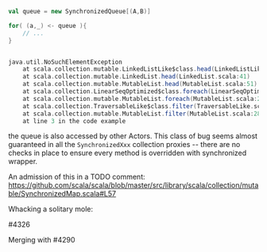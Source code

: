 ```scala
val queue = new SynchronizedQueue[(A,B)]

for( (a,_) <- queue ){
	// ...
}


java.util.NoSuchElementException
	at scala.collection.mutable.LinkedListLike$class.head(LinkedListLike.scala:69)
	at scala.collection.mutable.LinkedList.head(LinkedList.scala:41)
	at scala.collection.mutable.MutableList.head(MutableList.scala:51)
	at scala.collection.LinearSeqOptimized$class.foreach(LinearSeqOptimized.scala:59)
	at scala.collection.mutable.MutableList.foreach(MutableList.scala:28)
	at scala.collection.TraversableLike$class.filter(TraversableLike.scala:212)
	at scala.collection.mutable.MutableList.filter(MutableList.scala:28)
	at line 3 in the code example
```

the queue is also accessed by other Actors.
This class of bug seems almost guaranteed in all the `SynchronizedXxx` collection proxies -- there are no checks in place to ensure every method is overridden with synchronized wrapper.

An admission of this in a TODO comment: https://github.com/scala/scala/blob/master/src/library/scala/collection/mutable/SynchronizedMap.scala#L57

Whacking a solitary mole:

#4326

Merging with #4290 

